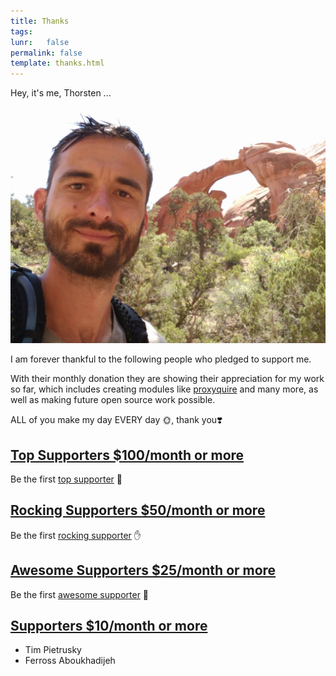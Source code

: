 ```yaml
---
title: Thanks
tags:
lunr:   false
permalink: false
template: thanks.html
---
```


Hey, it's me, Thorsten ...

![img](img/portrait-with-support.jpg)

I am forever thankful to the following people who pledged to support me.

With their monthly donation they are showing their appreciation for my work so far, which includes creating modules like
[proxyquire](https://github.com/thlorenz/proxyquire) and many more, as well as making future open source work possible.

ALL of you make my day EVERY day 🌞, thank you❣️

## [Top Supporters $100/month or more](https://www.patreon.com/bePatron?c=1367395&rid=2205976)

Be the first [top supporter](https://www.patreon.com/bePatron?c=1367395&rid=2205976) 💪

## [Rocking Supporters $50/month or more](https://www.patreon.com/bePatron?c=1367395&rid=2211669)

Be the first [rocking supporter](https://www.patreon.com/bePatron?c=1367395&rid=2211669) ✋

## [Awesome Supporters $25/month or more](https://www.patreon.com/bePatron?c=1367395&rid=2205960)

Be the first [awesome supporter](https://www.patreon.com/bePatron?c=1367395&rid=2205960) 🙋

## [Supporters $10/month or more](https://www.patreon.com/bePatron?c=1367395&rid=2205924)

- Tim Pietrusky
- Ferross Aboukhadijeh
